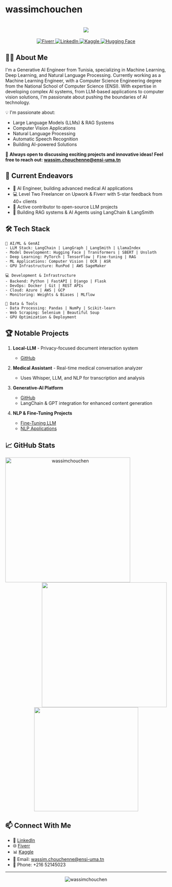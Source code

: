 # wassimchouchen

<h1 align="center">
  <a href="https://git.io/typing-svg">
    <img src="https://readme-typing-svg.herokuapp.com/?lines=Hello,+World!+👋;I'm+Wassim+Chouchen;Welcome+to+my+Profile!&center=true&size=30">
  </a>
</h1>

<p align="center">
  <a href="https://www.fiverr.com/wassim_ch">
    <img src="https://img.shields.io/badge/Fiverr-1DBF73?style=for-the-badge&logo=fiverr&logoColor=white" alt="Fiverr"/>
  </a>
  <a href="https://www.linkedin.com/in/chouchen-wassim-3b4aa621a/">
    <img src="https://img.shields.io/badge/LinkedIn-0077B5?style=for-the-badge&logo=linkedin&logoColor=white" alt="LinkedIn"/>
  </a>
  <a href="https://www.kaggle.com/wassimchouchen">
    <img src="https://img.shields.io/badge/Kaggle-20BEFF?style=for-the-badge&logo=kaggle&logoColor=white" alt="Kaggle"/>
  </a>
  <a href="https://huggingface.co/wassimm">
    <img src="https://img.shields.io/badge/HuggingFace-fc62ff?style=for-the-badge&logo=huggingface&logoColor=black" alt="Hugging Face"/>
  </a>
</p>


## 👨‍💻 About Me

I'm a Generative AI Engineer from Tunisia, specializing in Machine Learning, Deep Learning, and Natural Language Processing. Currently working as a Machine Learning Engineer, with a Computer Science Engineering degree from the National School of Computer Science (ENSI). With expertise in developing complex AI systems, from LLM-based applications to computer vision solutions, I'm passionate about pushing the boundaries of AI technology.

💡 I'm passionate about:
- Large Language Models (LLMs) & RAG Systems
- Computer Vision Applications
- Natural Language Processing
- Automatic Speech Recognition
- Building AI-powered Solutions

🌟 **Always open to discussing exciting projects and innovative ideas! Feel free to reach out: wassim.chouchenne@ensi-uma.tn**

## 🚀 Current Endeavors

- 🔭 AI Engineer, building advanced medical AI applications
- 💻 Level Two Freelancer on Upwork & Fiverr with 5-star feedback from 40+ clients
- 🌱 Active contributor to open-source LLM projects
- 🎯 Building RAG systems & AI Agents using LangChain & LangSmith

## 🛠️ Tech Stack

```text
🤖 AI/ML & GenAI
- LLM Stack: LangChain | LangGraph | LangSmith | LlamaIndex
- Model Development: Hugging Face | Transformers | SBERT | Unsloth
- Deep Learning: PyTorch | TensorFlow | Fine-tuning | RAG
- ML Applications: Computer Vision | OCR | ASR
- GPU Infrastructure: RunPod | AWS SageMaker

💻 Development & Infrastructure 
- Backend: Python | FastAPI | Django | Flask
- DevOps: Docker | Git | REST APIs
- Cloud: Azure | AWS | GCP
- Monitoring: Weights & Biases | MLflow

🔧 Data & Tools
- Data Processing: Pandas | NumPy | Scikit-learn
- Web Scraping: Selenium | Beautiful Soup 
- GPU Optimization & Deployment
```

## 🏆 Notable Projects

1. **Local-LLM** - Privacy-focused document interaction system
   - [GitHub](https://github.com/wassimchouchen/Localgpt)

2. **Medical Assistant** - Real-time medical conversation analyzer
   - Uses Whisper, LLM, and NLP for transcription and analysis

3. **Generative-AI Platform**
   - [GitHub](https://github.com/wassimchouchen/Generative-AI)
   - LangChain & GPT integration for enhanced content generation

4. **NLP & Fine-Tuning Projects**
   - [Fine-Tuning LLM](https://github.com/wassimchouchen/fine_tuning-LLM)
   - [NLP Applications](https://github.com/wassimchouchen/NLP)

## 📈 GitHub Stats

<p align=center>
  <div align=center>
    <a href="https://github.com/denvercoder1/github-readme-streak-stats" title="Go to Source">
      <img align="left" width=390 src="https://github-readme-streak-stats.herokuapp.com/?user=wassimchouchen&theme=react&border=61dafb&hide_border=true" alt="wassimchouchen" />
    </a>
    <a href="https://github.com/anuraghazra/github-readme-stats" title="Go to Source">
      <img align="right" width=390 src="https://github-readme-stats.vercel.app/api?username=wassimchouchen&show_icons=true&theme=react&border_color=61dafb&hide_border=true" />
    </a>
  </div>
  <br><br><br><br><br><br><br><br>
  <div align=center>
    <a href="https://github.com/anuraghazra/github-readme-stats">
      <img width=325 align="center" src="https://github-readme-stats.vercel.app/api/top-langs/?username=wassimchouchen&hide=c%23,powershell,Mathematica,Objective-C,Objective-C%2b%2b,Cuda&title_color=61dafb&text_color=ffffff&icon_color=61dafb&bg_color=20232a&langs_count=8&layout=compact&border_color=61dafb&hide_border=true" />
    </a>
  </div>
</p>

## 📫 Connect With Me

- 💼 [LinkedIn](https://www.linkedin.com/in/chouchen-wassim-3b4aa621a/)
- 🌐 [Fiverr](https://www.fiverr.com/wassim_ch)
- 📊 [Kaggle](https://www.kaggle.com/wassimchouchen)
- 📧 Email: wassim.chouchenne@ensi-uma.tn
- 📱 Phone: +216 52145023

---

<p align="center">
  <img src="https://komarev.com/ghpvc/?username=wassimchouchen&label=Profile%20views&color=0e75b6&style=flat" alt="wassimchouchen" />
</p>
